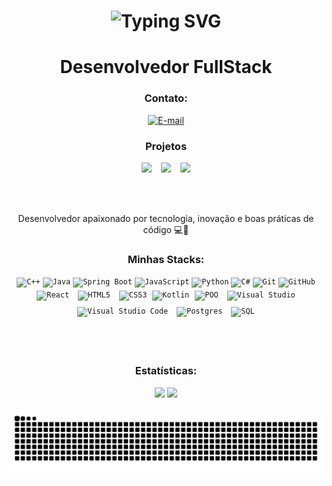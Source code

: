 <div align="center">
  
  <h1>
    <a>
      <img src="https://readme-typing-svg.herokuapp.com?font=Fira+Code&pause=1000&random=false&width=635&lines=Ea%C3%AD+blz%3F+Sou+Phzin...+o+Dev+do+Momento+" alt="Typing SVG" />
    </a>
  </h1>

  <h1>Desenvolvedor FullStack</h1>

  <h3>Contato:</h3>
  <a href="https://mail.google.com/mail/?view=cm&fs=1&to=pedrohenriquepeco@gmail.com&su=Olá&body=Mensagem%20automática" target="_blank" rel="noopener noreferrer">
    <img src="https://img.shields.io/badge/Email-E34F26?style=for-the-badge&color=01c3f3" alt="E-mail">
  </a>

<h3 align="center">Projetos</h3>

<div align="center" style="display: flex; flex-wrap: wrap; justify-content: center; gap: 15px;">

  <a href="https://phzin-2112.github.io/little-snake/index.html" target="_blank" style="text-decoration: none;">
    <img src="https://img.shields.io/badge/LittleSnake-32CD32?style=for-the-badge&alt="LittleSnake"style="border-radius: 10%;">
  </a>

  <a href="https://phzin-2112.github.io/ProjetoMed-Pedro/index.html" target="_blank" style="text-decoration: none;">
    <img src="https://img.shields.io/badge/ProjetoMed-4682B4?style=for-the-badge&alt="ProjetoMed" style="border-radius: 10%;">
  </a>

  <a href="https://phzin-2112.github.io/pizzaaaaaaaa/Pizza-main/index.html" target="_blank" style="text-decoration: none;">
    <img src="https://img.shields.io/badge/Pizza-FF4500?style=for-the-badge&alt="Pizza" style="border-radius: 10%;">
  </a>

</div>


  <br><br>

  <p>
    Desenvolvedor apaixonado por tecnologia, inovação e boas práticas de código 💻🚀
  </p>

  <h3>Minhas Stacks:</h3>
  <div style="display: inline_block;">
    <code><img width="40px" src="https://cdn.jsdelivr.net/gh/devicons/devicon/icons/cplusplus/cplusplus-original.svg" title="C++"/></code>
    <code><img width="40px" src="https://cdn.jsdelivr.net/gh/devicons/devicon/icons/java/java-original.svg" title="Java"/></code>
    <code><img width="40px" src="https://cdn.jsdelivr.net/gh/devicons/devicon/icons/spring/spring-original.svg" title="Spring Boot"/></code>
    <code><img width="40px" src="https://cdn.jsdelivr.net/gh/devicons/devicon/icons/javascript/javascript-original.svg" title="JavaScript"/></code>
    <code><img width="40px" src="https://cdn.jsdelivr.net/gh/devicons/devicon/icons/python/python-original.svg" title="Python"/></code>
    <code><img width="40px" src="https://cdn.jsdelivr.net/gh/devicons/devicon/icons/csharp/csharp-original.svg" title="C#"/></code>
    <code><img width="40px" src="https://cdn.jsdelivr.net/gh/devicons/devicon/icons/git/git-original.svg" title="Git"/></code>
    <code><img width="40px" src="https://cdn.jsdelivr.net/gh/devicons/devicon/icons/github/github-original.svg" title="GitHub"/></code>
    <code><img width="40px" style="margin:5px;" src="https://cdn.jsdelivr.net/gh/devicons/devicon/icons/react/react-original.svg" title="React"/></code>
    <code><img width="40px" style="margin:5px;" src="https://cdn.jsdelivr.net/gh/devicons/devicon/icons/html5/html5-original.svg" title="HTML5"/></code>
    <code><img width="40px" style="margin:5px;" src="https://cdn.jsdelivr.net/gh/devicons/devicon/icons/css3/css3-original.svg" title="CSS3"/></code>
    <code><img width="40px" src="https://cdn.jsdelivr.net/gh/devicons/devicon/icons/kotlin/kotlin-original.svg" title="Kotlin"/></code>
    <code><img width="40px" style="margin:5px;" src="https://cdn.jsdelivr.net/gh/devicons/devicon/icons/java/java-original.svg" title="POO"/></code>
    <code><img width="40px" style="margin:5px;" src="https://cdn.jsdelivr.net/gh/devicons/devicon/icons/visualstudio/visualstudio-plain.svg" title="Visual Studio"/></code>
    <code><img width="40px" style="margin:5px;" src="https://cdn.jsdelivr.net/gh/devicons/devicon/icons/vscode/vscode-original.svg" title="Visual Studio Code"/></code>
    <code><img width="40px" style="margin:5px;" src="https://cdn.jsdelivr.net/gh/devicons/devicon/icons/postgresql/postgresql-original.svg" title="Postgres"/></code>
    <code><img width="40px" style="margin:5px;" src="https://cdn.jsdelivr.net/gh/devicons/devicon/icons/mysql/mysql-original.svg" title="SQL"/></code>
  </div>

  <br><br>

  <h3>Estatísticas:</h3>
  <div>
    <img height="180em" src="https://github-readme-stats.vercel.app/api/top-langs/?username=Phzin-2112&layout=compact&langs_count=7&theme=dracula"/>
    <img height="180em" src="https://github-readme-stats.vercel.app/api?username=Phzin-2112&show_icons=true&theme=dracula&include_all_commits=true&count_private=true"/>
  </div>

  <br>

  <picture align="center">    
    <img src="https://github.com/Phzin-2112/Phzin-2112/blob/main/snake-dark.svg" alt="Snake animation">
  </picture>

</div>

